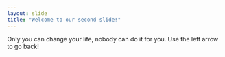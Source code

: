 ```yaml
---
layout: slide
title: "Welcome to our second slide!"
---
```

Only you can change your life, nobody can do it for you.
Use the left arrow to go back!
